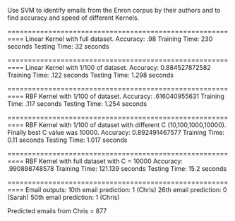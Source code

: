 Use SVM to identify emails from the Enron corpus by their authors and to find accuracy and speed of different Kernels.

==========================================================
Linear Kernel with full dataset.
Accuracy: .98
Training Time: 230 seconds
Testing Time: 32 seconds

==========================================================
Linear Kernel with 1/100 of dataset.
Accuracy: 0.884527872582
Training Time: .122 seconds
Testing Time: 1.298 seconds

==========================================================
RBF Kernel with 1/100 of dataset.
Accuracy: .616040955631
Training Time: .117 seconds
Testing Time: 1.254 seconds

==========================================================
RBF Kernel with 1/100 of dataset with different C (10,100,1000,10000).
Finally best C value was 10000.
Accuracy: 0.892491467577
Training Time: 0.11 seconds
Testing Time: 1.017 seconds

==========================================================
RBF Kernel with full dataset with C = 10000
Accuracy: .990898748578
Training Time: 121.139 seconds
Testing Time: 15.2 seconds

==========================================================
Email outputs:
10th email prediction: 1 (Chris)
26th email prediction: 0 (Sarah)
50th email prediction: 1 (Chris)

Predicted emails from Chris = 877
